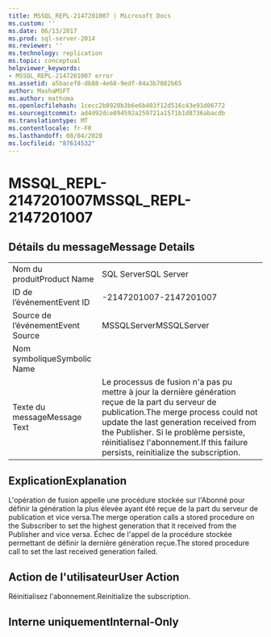```yaml
---
title: MSSQL_REPL-2147201007 | Microsoft Docs
ms.custom: ''
ms.date: 06/13/2017
ms.prod: sql-server-2014
ms.reviewer: ''
ms.technology: replication
ms.topic: conceptual
helpviewer_keywords:
- MSSQL_REPL-2147201007 error
ms.assetid: a5bacef8-db88-4e68-9edf-84a3b7082b65
author: MashaMSFT
ms.author: mathoma
ms.openlocfilehash: 1cecc2b8920b3b6e6b403f12d516c43e91d06772
ms.sourcegitcommit: ad4d92dce894592a259721a1571b1d8736abacdb
ms.translationtype: MT
ms.contentlocale: fr-FR
ms.lasthandoff: 08/04/2020
ms.locfileid: "87614532"
---
```

# <a name="mssql_repl-2147201007"></a><span data-ttu-id="ecf0b-102">MSSQL_REPL-2147201007</span><span class="sxs-lookup"><span data-stu-id="ecf0b-102">MSSQL_REPL-2147201007</span></span>
    
## <a name="message-details"></a><span data-ttu-id="ecf0b-103">Détails du message</span><span class="sxs-lookup"><span data-stu-id="ecf0b-103">Message Details</span></span>  
  
|||  
|-|-|  
|<span data-ttu-id="ecf0b-104">Nom du produit</span><span class="sxs-lookup"><span data-stu-id="ecf0b-104">Product Name</span></span>|<span data-ttu-id="ecf0b-105">SQL Server</span><span class="sxs-lookup"><span data-stu-id="ecf0b-105">SQL Server</span></span>|  
|<span data-ttu-id="ecf0b-106">ID de l’événement</span><span class="sxs-lookup"><span data-stu-id="ecf0b-106">Event ID</span></span>|<span data-ttu-id="ecf0b-107">-2147201007</span><span class="sxs-lookup"><span data-stu-id="ecf0b-107">-2147201007</span></span>|  
|<span data-ttu-id="ecf0b-108">Source de l’événement</span><span class="sxs-lookup"><span data-stu-id="ecf0b-108">Event Source</span></span>|<span data-ttu-id="ecf0b-109">MSSQLServer</span><span class="sxs-lookup"><span data-stu-id="ecf0b-109">MSSQLServer</span></span>|  
|<span data-ttu-id="ecf0b-110">Nom symbolique</span><span class="sxs-lookup"><span data-stu-id="ecf0b-110">Symbolic Name</span></span>||  
|<span data-ttu-id="ecf0b-111">Texte du message</span><span class="sxs-lookup"><span data-stu-id="ecf0b-111">Message Text</span></span>|<span data-ttu-id="ecf0b-112">Le processus de fusion n'a pas pu mettre à jour la dernière génération reçue de la part du serveur de publication.</span><span class="sxs-lookup"><span data-stu-id="ecf0b-112">The merge process could not update the last generation received from the Publisher.</span></span> <span data-ttu-id="ecf0b-113">Si le problème persiste, réinitialisez l'abonnement.</span><span class="sxs-lookup"><span data-stu-id="ecf0b-113">If this failure persists, reinitialize the subscription.</span></span>|  
  
## <a name="explanation"></a><span data-ttu-id="ecf0b-114">Explication</span><span class="sxs-lookup"><span data-stu-id="ecf0b-114">Explanation</span></span>  
 <span data-ttu-id="ecf0b-115">L'opération de fusion appelle une procédure stockée sur l'Abonné pour définir la génération la plus élevée ayant été reçue de la part du serveur de publication et vice versa.</span><span class="sxs-lookup"><span data-stu-id="ecf0b-115">The merge operation calls a stored procedure on the Subscriber to set the highest generation that it received from the Publisher and vice versa.</span></span> <span data-ttu-id="ecf0b-116">Échec de l'appel de la procédure stockée permettant de définir la dernière génération reçue.</span><span class="sxs-lookup"><span data-stu-id="ecf0b-116">The stored procedure call to set the last received generation failed.</span></span>  
  
## <a name="user-action"></a><span data-ttu-id="ecf0b-117">Action de l'utilisateur</span><span class="sxs-lookup"><span data-stu-id="ecf0b-117">User Action</span></span>  
 <span data-ttu-id="ecf0b-118">Réinitialisez l'abonnement.</span><span class="sxs-lookup"><span data-stu-id="ecf0b-118">Reinitialize the subscription.</span></span>  
  
## <a name="internal-only"></a><span data-ttu-id="ecf0b-119">Interne uniquement</span><span class="sxs-lookup"><span data-stu-id="ecf0b-119">Internal-Only</span></span>  
  
